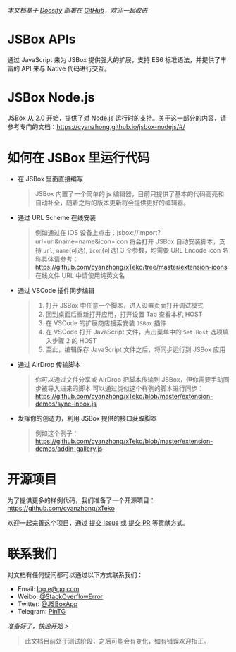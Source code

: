 *本文档基于 [Docsify](https://docsify.js.org) 部署在 [GitHub](https://github.com/cyanzhong/jsbox-docs)，欢迎一起改进*

# JSBox APIs

通过 JavaScript 来为 JSBox 提供强大的扩展，支持 ES6 标准语法，并提供了丰富的 API 来与 Native 代码进行交互。

# JSBox Node.js

JSBox 从 2.0 开始，提供了对 Node.js 运行时的支持。关于这一部分的内容，请参考专门的文档：https://cyanzhong.github.io/jsbox-nodejs/#/

# 如何在 JSBox 里运行代码

- 在 JSBox 里面直接编写

  > JSBox 内置了一个简单的 js 编辑器，目前只提供了基本的代码高亮和自动补全，随着之后的版本更新将会提供更好的编辑器。

- 通过 URL Scheme 在线安装

  > 例如通过在 iOS 设备上点击：jsbox://import?url=url&name=name&icon=icon
  > 将会打开 JSBox 自动安装脚本，支持 `url`, `name`(可选), `icon`(可选) 3 个参数，均需要 URL Encode
  > icon 名称具体请参考：https://github.com/cyanzhong/xTeko/tree/master/extension-icons
  > 在线文件 URL 中请使用纯英文名

- 通过 VSCode 插件同步编辑

  > 1. 打开 JSBox 中任意一个脚本，进入设置页面打开调试模式
  > 2. 回到桌面后重新打开应用，打开设置 Tab 查看本机 HOST
  > 3. 在 VSCode 的扩展商店搜索安装 `JSBox` 插件
  > 4. 在 VSCode 打开 JavaScript 文件，点击菜单中的 `Set Host` 选项填入步骤 2 的 HOST
  > 5. 至此，编辑保存 JavaScript 文件之后，将同步运行到 JSBox 应用

- 通过 AirDrop 传输脚本

  > 你可以通过文件分享或 AirDrop 把脚本传输到 JSBox，但你需要手动同步被导入进来的脚本
  > 可以通过类似这个样例的脚本进行同步：https://github.com/cyanzhong/xTeko/blob/master/extension-demos/sync-inbox.js

- 发挥你的创造力，利用 JSBox 提供的接口获取脚本

  > 例如这个例子：https://github.com/cyanzhong/xTeko/blob/master/extension-demos/addin-gallery.js

# 开源项目

为了提供更多的样例代码，我们准备了一个开源项目：https://github.com/cyanzhong/xTeko

欢迎一起完善这个项目，通过 [提交 Issue](https://github.com/cyanzhong/xTeko/issues/new) 或 [提交 PR](https://github.com/cyanzhong/xTeko/compare) 等贡献方式。

# 联系我们

对文档有任何疑问都可以通过以下方式联系我们：

- Email: [log.e@qq.com](mailto:log.e@qq.com)
- Weibo: [@StackOverflowError](https://weibo.com/0x00eeee)
- Twitter: [@JSBoxApp](https://twitter.com/JSBoxApp)
- Telegram: [PinTG](https://t.me/PinTG)

*准备好了，[快速开始 >](quickstart/intro.md)*

> 此文档目前处于测试阶段，之后可能会有变化，如有错误欢迎指正。